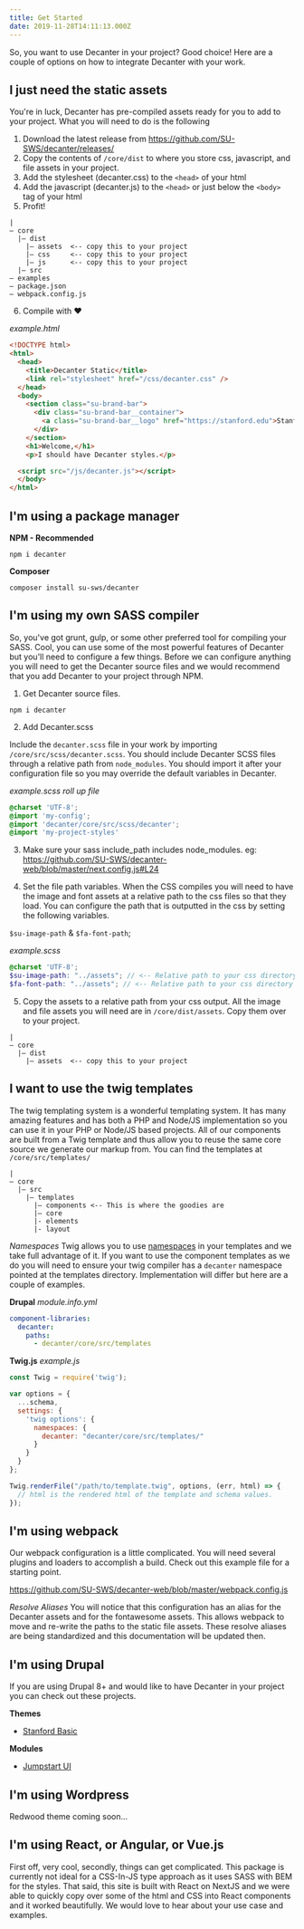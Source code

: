 ```yaml
---
title: Get Started
date: 2019-11-28T14:11:13.000Z
---
```

<p class="su-intro-text">So, you want to use Decanter in your project? Good choice! Here are a couple of options on how to integrate Decanter with your work.</p>

## I just need the static assets

You're in luck, Decanter has pre-compiled assets ready for you to add to your project. What you will need to do is the following

1. Download the latest release from https://github.com/SU-SWS/decanter/releases/
2. Copy the contents of `/core/dist` to where you store css, javascript, and file assets in your project.
3. Add the stylesheet (decanter.css) to the `<head>` of your html
4. Add the javascript (decanter.js) to the `<head>` or just below the `<body>` tag of your html
5. Profit!

<pre><code class="hljs">|
— core
  |— dist
    |— assets  <-- copy this to your project
    |— css     <-- copy this to your project
    |— js      <-- copy this to your project
  |— src
— examples
— package.json
— webpack.config.js
</code></pre>

6. Compile with ❤️

_example.html_
```html
<!DOCTYPE html>
<html>
  <head>
    <title>Decanter Static</title>
    <link rel="stylesheet" href="/css/decanter.css" />
  </head>
  <body>
    <section class="su-brand-bar">
      <div class="su-brand-bar__container">
        <a class="su-brand-bar__logo" href="https://stanford.edu">Stanford University</a>
      </div>
    </section>
    <h1>Welcome,</h1>
    <p>I should have Decanter styles.</p>

  <script src="/js/decanter.js"></script>
  </body>
</html>
```


## I'm using a package manager

**NPM - Recommended**

`npm i decanter`

**Composer**

`composer install su-sws/decanter`

## I'm using my own SASS compiler

So, you've got grunt, gulp, or some other preferred tool for compiling your SASS. Cool, you can use some of the most powerful features of Decanter but you'll need to configure a few things. Before we can configure anything you will need to get the Decanter source files and we would recommend that you add Decanter to your project through NPM.

1. Get Decanter source files.

`npm i decanter`

2. Add Decanter.scss

Include the `decanter.scss` file in your work by importing `/core/src/scss/decanter.scss`. You should include Decanter SCSS files through a relative path from `node_modules`. You should import it after your configuration file so you may override the default variables in Decanter.

*example.scss roll up file*
```scss
@charset 'UTF-8';
@import 'my-config';
@import 'decanter/core/src/scss/decanter';
@import 'my-project-styles'
```

3. Make sure your sass include_path includes node_modules. eg: https://github.com/SU-SWS/decanter-web/blob/master/next.config.js#L24

4. Set the file path variables.
When the CSS compiles you will need to have the image and font assets at a relative path to the css files so that they load. You can configure the path that is outputted in the css by setting the following variables.

`$su-image-path` & `$fa-font-path`;

*example.scss*
```scss
@charset 'UTF-8';
$su-image-path: "../assets"; // <-- Relative path to your css directory
$fa-font-path: "../assets"; // <-- Relative path to your css directory
```

5. Copy the assets to a relative path from your css output.
All the image and file assets you will need are in `/core/dist/assets`. Copy them over to your project.

<pre><code class="hljs">|
— core
  |— dist
    |— assets  <-- copy this to your project
</code></pre>

## I want to use the twig templates

The twig templating system is a wonderful templating system. It has many amazing features and has both a PHP and Node/JS implementation so you can use it in your PHP or Node/JS based projects. All of our components are built from a Twig template and thus allow you to reuse the same core source we generate our markup from. You can find the templates at `/core/src/templates/`

<pre><code class="hljs">|
— core
  |— src
    |— templates
      |— components <-- This is where the goodies are
      |– core
      |- elements
      |- layout
</code></pre>

*Namespaces*
Twig allows you to use [namespaces](https://symfony.com/doc/4.1/templating/namespaced_paths.html) in your templates and we take full advantage of it. If you want to use the component templates as we do you will need to ensure your twig compiler has a `decanter` namespace pointed at the templates directory. Implementation will differ but here are a couple of examples.

**Drupal**
*module.info.yml*
```yml
component-libraries:
  decanter:
    paths:
      - decanter/core/src/templates
```

**Twig.js**
*example.js*
```js
const Twig = require('twig');

var options = {
  ...schema,
  settings: {
    'twig options': {
      namespaces: {
        decanter: "decanter/core/src/templates/"
      }
    }
  }
};

Twig.renderFile("/path/to/template.twig", options, (err, html) => {
  // html is the rendered html of the template and schema values.
});
```

## I'm using webpack
Our webpack configuration is a little complicated. You will need several plugins and loaders to accomplish a build. Check out this example file for a starting point.

https://github.com/SU-SWS/decanter-web/blob/master/webpack.config.js

*Resolve Aliases*
You will notice that this configuration has an alias for the Decanter assets and for the fontawesome assets. This allows webpack to move and re-write the paths to the static file assets. These resolve aliases are being standardized and this documentation will be updated then.

## I'm using Drupal
If you are using Drupal 8+ and would like to have Decanter in your project you can check out these projects.

**Themes**
* [Stanford Basic](https://github.com/su-sws/stanford_basic/)

**Modules**
* [Jumpstart UI](https://github.com/su-sws/jumpstart_ui/)

## I'm using Wordpress

Redwood theme coming soon...

## I'm using React, or Angular, or Vue.js

First off, very cool, secondly, things can get complicated. This package is currently not ideal for a CSS-In-JS type approach as it uses SASS with BEM for the styles. That said, this site is built with React on NextJS and we were able to quickly copy over some of the html and CSS into React components and it worked beautifully. We would love to hear about your use case and examples.

